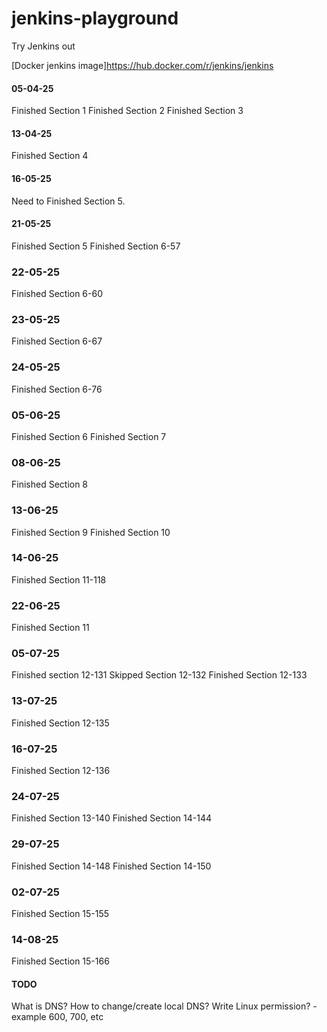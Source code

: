 # jenkins-playground
Try Jenkins out

[Docker jenkins image]https://hub.docker.com/r/jenkins/jenkins

#### 05-04-25
Finished Section 1
Finished Section 2
Finished Section 3

#### 13-04-25
Finished Section 4

#### 16-05-25
Need to Finished Section 5.

#### 21-05-25
Finished Section 5
Finished Section 6-57

### 22-05-25
Finished Section 6-60

### 23-05-25
Finished Section 6-67

### 24-05-25
Finished Section 6-76

### 05-06-25
Finished Section 6
Finished Section 7

### 08-06-25
Finished Section 8

### 13-06-25
Finished Section 9
Finished Section 10

### 14-06-25
Finished Section 11-118

### 22-06-25
Finished Section 11

### 05-07-25
Finished section 12-131
Skipped Section 12-132
Finished Section 12-133

### 13-07-25
Finished Section 12-135

### 16-07-25
Finished Section 12-136

### 24-07-25
Finished Section 13-140
Finished Section 14-144

### 29-07-25
Finished Section 14-148
Finished Section 14-150

### 02-07-25
Finished Section 15-155

### 14-08-25
Finished Section 15-166

#### TODO
What is DNS?
How to change/create local DNS?
Write Linux permission? - example 600, 700, etc